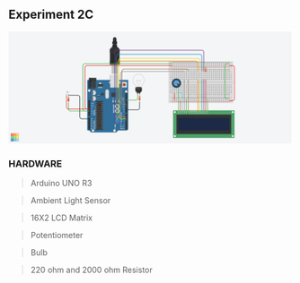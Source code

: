 ## Experiment 2C
![Experiment 2c- Schematics](Experiment_2c.png "Blink")

### HARDWARE
> Arduino UNO R3

> Ambient Light Sensor

> 16X2 LCD Matrix

> Potentiometer

> Bulb

> 220 ohm and 2000 ohm  Resistor
